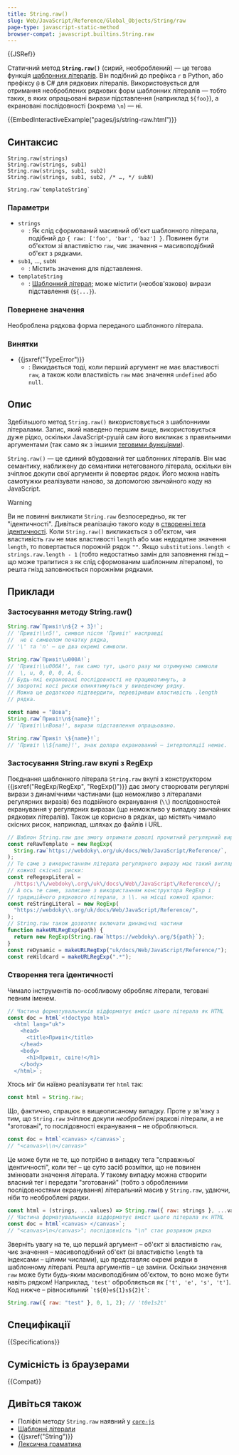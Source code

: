 ```yaml
---
title: String.raw()
slug: Web/JavaScript/Reference/Global_Objects/String/raw
page-type: javascript-static-method
browser-compat: javascript.builtins.String.raw
---
```


{{JSRef}}

Статичний метод **`String.raw()`** (сирий, необроблений) — це тегова функція [шаблонних літералів](/uk/docs/Web/JavaScript/Reference/Template_literals). Він подібний до префікса `r` в Python, або префіксу `@` в C# для рядкових літералів. Використовується для отримання необроблених рядкових форм шаблонних літералів — тобто таких, в яких опрацьовані вирази підставлення (наприклад `${foo}`), а екрановані послідовності (зокрема `\n`) — ні.

{{EmbedInteractiveExample("pages/js/string-raw.html")}}

## Синтаксис

```js-nolint
String.raw(strings)
String.raw(strings, sub1)
String.raw(strings, sub1, sub2)
String.raw(strings, sub1, sub2, /* …, */ subN)

String.raw`templateString`
```

### Параметри

- `strings`
  - : Як слід сформований масивний об'єкт шаблонного літерала, подібний до `{ raw: ['foo', 'bar', 'baz'] }`. Повинен бути об'єктом зі властивістю `raw`, чиє значення – масивоподібний об'єкт з рядками.
- `sub1`, …, `subN`
  - : Містить значення для підставлення.
- `templateString`
  - : [Шаблонний літерал](/uk/docs/Web/JavaScript/Reference/Template_literals); може містити (необов'язково) вирази підставлення (`${...}`).

### Повернене значення

Необроблена рядкова форма переданого шаблонного літерала.

### Винятки

- {{jsxref("TypeError")}}
  - : Викидається тоді, коли перший аргумент не має властивості `raw`, а також коли властивість `raw` має значення `undefined` або `null`.

## Опис

Здебільшого метод `String.raw()` використовується з шаблонними літералами. Запис, який наведено першим вище, використовується дуже рідко, оскільки JavaScript-рушій сам його викликає з правильними аргументами (так само як з іншими [теговими функціями](/uk/docs/Web/JavaScript/Reference/Template_literals#tehovani-shablony)).

`String.raw()` — це єдиний вбудований тег шаблонних літералів. Він має семантику, наближену до семантики нетегованого літерала, оскільки він зчіплює докупи свої аргументи й повертає рядок. Його можна навіть самотужки реалізувати наново, за допомогою звичайного коду на JavaScript.

> [!WARNING]
> Ви не повинні викликати `String.raw` безпосередньо, як тег "ідентичності". Дивіться реалізацію такого коду в [створенні тега ідентичності](#stvorennia-teha-identychnosti).
> Коли `String.raw()` викликається з об'єктом, чия властивість `raw` не має властивості `length` або має недодатне значення `length`, то повертається порожній рядок `""`. Якщо `substitutions.length < strings.raw.length - 1` (тобто недостатньо замін для заповнення гнізд – що може трапитися з як слід сформованим шаблонним літералом), то решта гнізд заповнюється порожніми рядками.

## Приклади

### Застосування методу String.raw()

```js
String.raw`Привіт\n${2 + 3}!`;
// 'Привіт\\n5!', символ після 'Привіт' насправді
//  не є символом початку рядка,
// '\' та 'n' — це два окремі символи.

String.raw`Привіт\u000A!`;
// 'Привіт\\u000A!', так само тут, цього разу ми отримуємо символи
//  \, u, 0, 0, 0, A, 6.
// Будь-які екрановані послідовності не працюватимуть, а
// зворотні косі риски опинятимуться у виведеному рядку.
// Можна це додатково підтвердити, перевіривши властивість .length
// рядка.

const name = "Вова";
String.raw`Привіт\n${name}!`;
// 'Привіт\\nВова!', вирази підставлення опрацьовано.

String.raw`Привіт \${name}!`;
// 'Привіт \\${name}!', знак долара екранований – інтерполяції немає.
```

### Застосування String.raw вкупі з RegExp

Поєднання шаблонного літерала `String.raw` вкупі з конструктором {{jsxref("RegExp/RegExp", "RegExp()")}} дає змогу
створювати регулярні вирази з динамічними частинами (що неможливо з літералами регулярних виразів) без подвійного екранування (`\\`) послідовностей екранування у регулярних виразах (що неможливо у випадку звичайних рядкових
літералів). Також це корисно в рядках, що містять чимало скісних рисок, наприклад, шляхах до файлів і URL.

```js
// Шаблон String.raw дає змогу отримати доволі прочитний регулярний вираз для зіставлення з URL:
const reRawTemplate = new RegExp(
  String.raw`https://webdoky\.org/uk/docs/Web/JavaScript/Reference/`,
);
// Те саме з використанням літерала регулярного виразу має такий вигляд, з \/ на місці
// кожної скісної риски:
const reRegexpLiteral =
  /https:\/\/webdoky\.org\/uk\/docs\/Web\/JavaScript\/Reference\//;
// А ось те саме, записане з використанням конструктора RegExp і
// традиційного рядкового літерала, з \\. на місці кожної крапки:
const reStringLiteral = new RegExp(
  "https://webdoky\\.org/uk/docs/Web/JavaScript/Reference/",
);
// String.raw також дозволяє включати динамічні частини
function makeURLRegExp(path) {
  return new RegExp(String.raw`https://webdoky\.org/${path}`);
}
const reDynamic = makeURLRegExp("uk/docs/Web/JavaScript/Reference/");
const reWildcard = makeURLRegExp(".*");
```

### Створення тега ідентичності

Чимало інструментів по-особливому обробляє літерали, теговані певним іменем.

```js
// Частина форматувальників відформатує вміст цього літерала як HTML
const doc = html`<!doctype html>
  <html lang="uk">
    <head>
      <title>Привіт</title>
    </head>
    <body>
      <h1>Привіт, світе!</h1>
    </body>
  </html>`;
```

Хтось міг би наївно реалізувати тег `html` так:

```js
const html = String.raw;
```

Що, фактично, спрацює в вищеописаному випадку. Проте у зв'язку з тим, що `String.raw` зчіплює докупи _необроблені_ рядкові літерали, а не "зготовані", то послідовності екранування – не обробляються.

```js
const doc = html`<canvas> </canvas>`;
// "<canvas>\\n</canvas>"
```

Це може бути не те, що потрібно в випадку тега "справжньої ідентичності", коли тег – це суто засіб розмітки, що не повинен змінювати значення літерала. У такому випадку можна створити власний тег і передати "зготований" (тобто з обробленими послідовностями екранування) літеральний масив у `String.raw`, удаючи, ніби то необроблені рядки.

```js
const html = (strings, ...values) => String.raw({ raw: strings }, ...values);
// Частина форматувальників відформатує вміст цього літерала як HTML
const doc = html`<canvas> </canvas>`;
// "<canvas>\n</canvas>"; послідовність "\n" стає розривом рядка
```

Зверніть увагу на те, що перший аргумент – об'єкт зі властивістю `raw`, чиє значення – масивоподібний об'єкт (зі властивістю `length` та індексами – цілими числами), що представляє окремі рядки в шаблонному літералі. Решта аргументів – це заміни. Оскільки значення `raw` може бути будь-яким масивоподібним об'єктом, то воно може бути навіть рядком! Наприклад, `'test'` обробляється як `['t', 'e', 's', 't']`. Код нижче – рівносильний `` `t${0}e${1}s${2}t` ``:

```js
String.raw({ raw: "test" }, 0, 1, 2); // 't0e1s2t'
```

## Специфікації

{{Specifications}}

## Сумісність із браузерами

{{Compat}}

## Дивіться також

- Поліфіл методу `String.raw` наявний у [`core-js`](https://github.com/zloirock/core-js#ecmascript-string-and-regexp)
- [Шаблонні літерали](/uk/docs/Web/JavaScript/Reference/Template_literals)
- {{jsxref("String")}}
- [Лексична граматика](/uk/docs/Web/JavaScript/Reference/Lexical_grammar)
